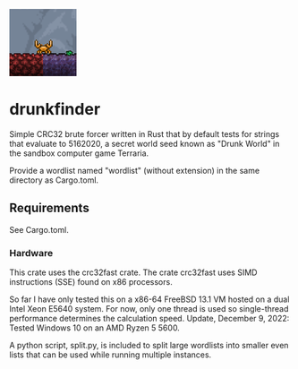 ![Crab](crab.png)
# drunkfinder
Simple CRC32 brute forcer written in Rust that by default tests for strings that evaluate to 5162020, a secret world seed known as "Drunk World" in the sandbox computer game Terraria. 

Provide a wordlist named "wordlist" (without extension) in the same directory as Cargo.toml.

## Requirements
See Cargo.toml.

### Hardware
This crate uses the crc32fast crate. The crate crc32fast uses SIMD instructions (SSE) found on x86 processors. 

So far I have only tested this on a x86-64 FreeBSD 13.1 VM hosted on a dual Intel Xeon E5640 system. For now, only one thread is used so single-thread performance determines the calculation speed. Update, December 9, 2022: Tested Windows 10 on an AMD Ryzen 5 5600.

A python script, split.py, is included to split large wordlists into smaller even lists that can be used while running multiple instances.
